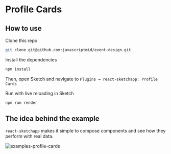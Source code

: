 # Profile Cards

## How to use

Clone this repo

```bash
git clone git@github.com:javascriptmid/event-design.git
```

Install the dependencies

```bash
npm install
```

Then, open Sketch and navigate to `Plugins → react-sketchapp: Profile Cards`

Run with live reloading in Sketch

```bash
npm run render
```

## The idea behind the example

`react-sketchapp` makes it simple to compose components and see how they perform with real data.

![examples-profile-cards](https://cloud.githubusercontent.com/assets/591643/24778173/0dd7c03c-1ade-11e7-8bad-1ad51fe1033e.png)
